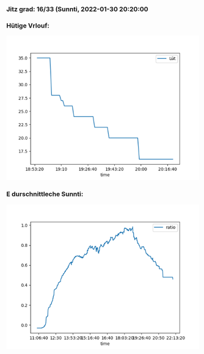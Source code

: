 ### Jitz grad: 16/33 (Sunnti, 2022-01-30 20:20:00

### Hütige Vrlouf:
![Graph](Today.png)

### E durschnittleche Sunnti:
![Graph](Sunnti.png)